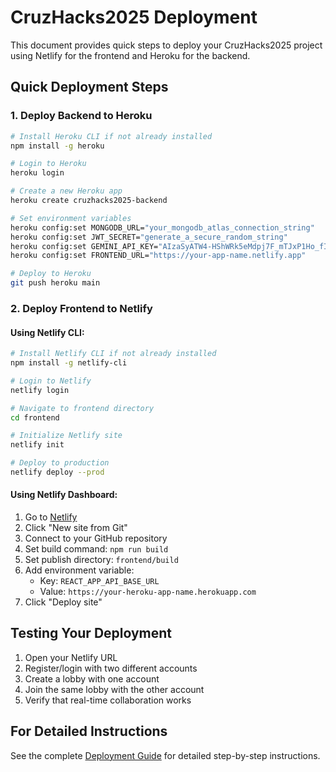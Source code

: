 # CruzHacks2025 Deployment

This document provides quick steps to deploy your CruzHacks2025 project using Netlify for the frontend and Heroku for the backend.

## Quick Deployment Steps

### 1. Deploy Backend to Heroku

```bash
# Install Heroku CLI if not already installed
npm install -g heroku

# Login to Heroku
heroku login

# Create a new Heroku app
heroku create cruzhacks2025-backend

# Set environment variables
heroku config:set MONGODB_URL="your_mongodb_atlas_connection_string"
heroku config:set JWT_SECRET="generate_a_secure_random_string"
heroku config:set GEMINI_API_KEY="AIzaSyATW4-HShWRk5eMdpj7F_mTJxP1Ho_fIQw"
heroku config:set FRONTEND_URL="https://your-app-name.netlify.app"

# Deploy to Heroku
git push heroku main
```

### 2. Deploy Frontend to Netlify

#### Using Netlify CLI:

```bash
# Install Netlify CLI if not already installed
npm install -g netlify-cli

# Login to Netlify
netlify login

# Navigate to frontend directory
cd frontend

# Initialize Netlify site
netlify init

# Deploy to production
netlify deploy --prod
```

#### Using Netlify Dashboard:

1. Go to [Netlify](https://app.netlify.com/)
2. Click "New site from Git"
3. Connect to your GitHub repository
4. Set build command: `npm run build`
5. Set publish directory: `frontend/build`
6. Add environment variable:
   - Key: `REACT_APP_API_BASE_URL`
   - Value: `https://your-heroku-app-name.herokuapp.com`
7. Click "Deploy site"

## Testing Your Deployment

1. Open your Netlify URL
2. Register/login with two different accounts
3. Create a lobby with one account
4. Join the same lobby with the other account
5. Verify that real-time collaboration works

## For Detailed Instructions

See the complete [Deployment Guide](./NETLIFY_HEROKU_DEPLOYMENT.md) for detailed step-by-step instructions. 